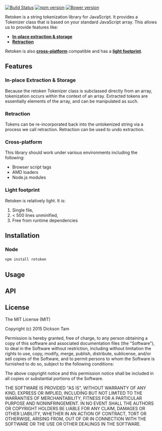 [![Build Status](https://travis-ci.org/dicksont/retoken.svg?branch=master)](https://travis-ci.org/dicksont/retoken)
[![npm version](https://badge.fury.io/js/retoken.svg)](http://badge.fury.io/js/retoken)
[![Bower version](https://badge.fury.io/bo/retoken.svg)](http://badge.fury.io/bo/retoken)

Retoken is a string tokenization library for JavaScript. It provides a Tokenizer class that is based on your standard JavaScript array. This allows us to provide features like:

- **[In-place extraction & storage](#inplace)**
- **[Retraction](#retraction)**

Retoken is also **[cross-platform](#crossplatform)** compatible and has a **[light footprint](#footprint)**.


## Features

### <a name="inplace">In-place Extraction & Storage</a>
Because the retoken Tokenizer class is subclassed directly from an array, tokenization occurs within the context of an array. Extracted tokens are essentially elements of the array, and can be manipulated as such.

### <a name="retraction">Retraction</a>
Tokens can be re-incorporated back into the untokenized string via a process
we call retraction. Retraction can be used to undo extraction.

### <a name="crossplatform">Cross-platform</a>
This library should work under various environments including the following:
* Browser script tags
* AMD loaders
* Node.js modules

###  <a name="footprint">Light footprint</a>
Retoken is relatively light. It is:

1. Single file,
2. < 500 lines unminified,
3. Free from runtime dependencies

## Installation
### Node
```javascript
npm install retoken
```


## Usage


## API



## License
The MIT License (MIT)

Copyright (c) 2015 Dickson Tam

Permission is hereby granted, free of charge, to any person obtaining a copy
of this software and associated documentation files (the "Software"), to deal
in the Software without restriction, including without limitation the rights
to use, copy, modify, merge, publish, distribute, sublicense, and/or sell
copies of the Software, and to permit persons to whom the Software is
furnished to do so, subject to the following conditions:

The above copyright notice and this permission notice shall be included in all
copies or substantial portions of the Software.

THE SOFTWARE IS PROVIDED "AS IS", WITHOUT WARRANTY OF ANY KIND, EXPRESS OR
IMPLIED, INCLUDING BUT NOT LIMITED TO THE WARRANTIES OF MERCHANTABILITY,
FITNESS FOR A PARTICULAR PURPOSE AND NONINFRINGEMENT. IN NO EVENT SHALL THE
AUTHORS OR COPYRIGHT HOLDERS BE LIABLE FOR ANY CLAIM, DAMAGES OR OTHER
LIABILITY, WHETHER IN AN ACTION OF CONTRACT, TORT OR OTHERWISE, ARISING FROM,
OUT OF OR IN CONNECTION WITH THE SOFTWARE OR THE USE OR OTHER DEALINGS IN THE
SOFTWARE.
